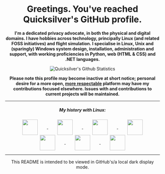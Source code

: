 <h1 align="center">Greetings. You've reached Quicksilver's GitHub profile.</h1>
<p align="center"><b>I'm a dedicated privacy advocate, in both the physical and digital domains. I have hobbies across technology, principally Linux (and related FOSS initiatives) and flight simulation. I specialise in Linux, Unix and (sparingly) Windows system design, installation, administration and support, with working proficiencies in  Python, web (HTML & CSS) and .NET languages. </b></p>

<p align="center">
<img align="center" src="https://github-readme-stats.vercel.app/api?username=QuicksilverBR&show_icons=true&count_private=true&custom_title=Quicksilver's%20Github%20Statistics&theme=dark&include_all_commits=true&icon_color=ffffff" alt="Quicksilver's Github Statistics" />
</p>
<!-- <p align="center">
<img align="center" src="https://github-readme-stats.vercel.app/api/top-langs/?username=QuicksilverBR&theme=dark&hide=javascript&custom_title=Quicksilver's%20Most%20Used%20Languages&card_width=465" alt="Quicksilver's Most Used Languages" /> 
</p> 
<p align="center"><i>JavaScript excluded as any use is a reimplementation of existing works.</i></p> -->
<p align="center"><b>Please note this profile may become inactive at short notice; personal desire for a more open, <a href="https://github.com/drop-ice/dear-github-2.0">more respectable</a> platform may have my contributions focused elsewhere. Issues with and contributions to current projects will be maintained.</b></p>
<hr>
<h5 align="center">My history with Linux:</h5>
<p align="center">
<a href="https://ubuntu.com/">
  <img align="center" src="https://raw.githubusercontent.com/bradley-r/bradley-r/main/icons/os_ubuntu.png"  width="50" height="50" hspace=30/>
</a>
<a href="https://linuxmint.com/">
  <img align="center" src="https://raw.githubusercontent.com/bradley-r/bradley-r/main/icons/os_linuxmint_alt.png" width="50" height="50" hspace=30/>
</a>
 <a href="https://getfedora.org/">
  <img align="center" src="https://raw.githubusercontent.com/bradley-r/bradley-r/main/icons/os_fedora.png"  width="50" height="50" hspace=30/>
</a>
<a href="https://www.opensuse.org/">
  <img align="center" src="https://raw.githubusercontent.com/bradley-r/bradley-r/main/icons/os_opensuse.png" width="50" height="50" hspace=30/>
</a>
<a href="https://voidlinux.org/">
  <img align="center" src="https://raw.githubusercontent.com/bradley-r/bradley-r/main/icons/os_void.png" width="50" height="50" hspace=30/>
</a>
 <a href="https://getsol.us/home/">
  <img align="center" src="https://raw.githubusercontent.com/bradley-r/bradley-r/main/icons/os_solus.png"  width="50" height="50" hspace=30/>
</a>
<a href="https://endeavouros.com/">
  <img align="center" src="https://raw.githubusercontent.com/bradley-r/bradley-r/main/icons/os_endeavouros.png" width="50" height="50" hspace=30/>
  </a>
</p>
<hr>
<p align="center">This README is intended to be viewed in GitHub's/a local dark display mode.</p>
